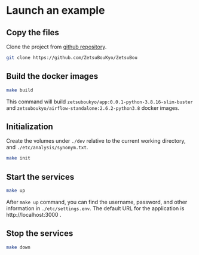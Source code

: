 # Launch an example

## Copy the files

Clone the project from [github repository](https://github.com/ZetsuBouKyo/ZetsuBou).

```sh
git clone https://github.com/ZetsuBouKyo/ZetsuBou
```

## Build the docker images

```sh
make build
```

This command will build `zetsuboukyo/app:0.0.1-python-3.8.16-slim-buster` and
`zetsuboukyo/airflow-standalone:2.6.2-python3.8` docker images.

## Initialization

Create the volumes under `./dev` relative to the current working directory, and
`./etc/analysis/synonym.txt`.

```sh
make init
```

## Start the services

```sh
make up
```

After `make up` command, you can find the username, password, and other information in
`./etc/settings.env`. The default URL for the application is http://localhost:3000 .

## Stop the services

```sh
make down
```
